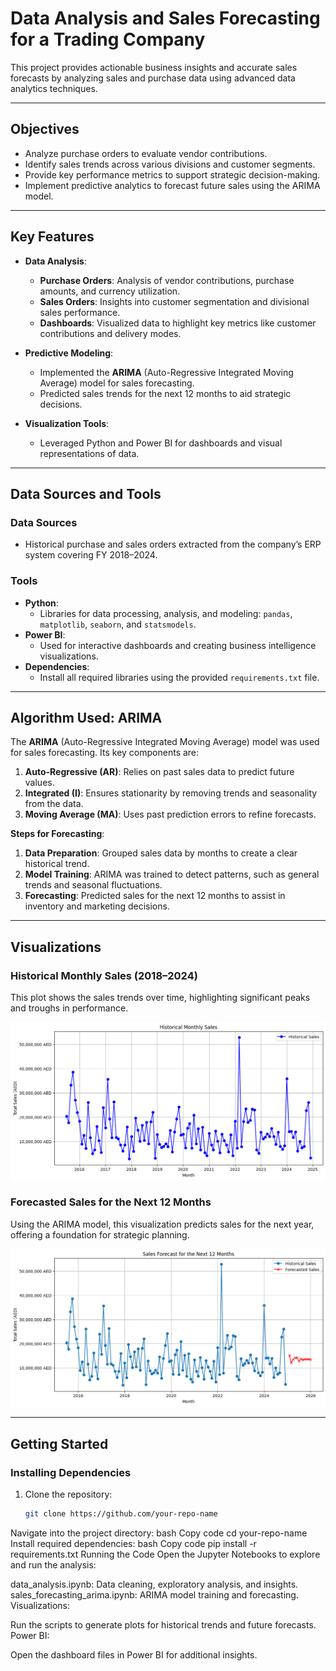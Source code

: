 # Data Analysis and Sales Forecasting for a Trading Company

This project provides actionable business insights and accurate sales forecasts by analyzing sales and purchase data using advanced data analytics techniques.

---

## Objectives
- Analyze purchase orders to evaluate vendor contributions.
- Identify sales trends across various divisions and customer segments.
- Provide key performance metrics to support strategic decision-making.
- Implement predictive analytics to forecast future sales using the ARIMA model.

---

## Key Features
- **Data Analysis**:
  - **Purchase Orders**: Analysis of vendor contributions, purchase amounts, and currency utilization.
  - **Sales Orders**: Insights into customer segmentation and divisional sales performance.
  - **Dashboards**: Visualized data to highlight key metrics like customer contributions and delivery modes.

- **Predictive Modeling**:
  - Implemented the **ARIMA** (Auto-Regressive Integrated Moving Average) model for sales forecasting.
  - Predicted sales trends for the next 12 months to aid strategic decisions.

- **Visualization Tools**:
  - Leveraged Python and Power BI for dashboards and visual representations of data.

---

## Data Sources and Tools
### Data Sources
- Historical purchase and sales orders extracted from the company’s ERP system covering FY 2018–2024.

### Tools
- **Python**:
  - Libraries for data processing, analysis, and modeling: `pandas`, `matplotlib`, `seaborn`, and `statsmodels`.
- **Power BI**:
  - Used for interactive dashboards and creating business intelligence visualizations.
- **Dependencies**:
  - Install all required libraries using the provided `requirements.txt` file.

---

## Algorithm Used: ARIMA
The **ARIMA** (Auto-Regressive Integrated Moving Average) model was used for sales forecasting. Its key components are:
1. **Auto-Regressive (AR)**: Relies on past sales data to predict future values.
2. **Integrated (I)**: Ensures stationarity by removing trends and seasonality from the data.
3. **Moving Average (MA)**: Uses past prediction errors to refine forecasts.

**Steps for Forecasting**:
1. **Data Preparation**: Grouped sales data by months to create a clear historical trend.
2. **Model Training**: ARIMA was trained to detect patterns, such as general trends and seasonal fluctuations.
3. **Forecasting**: Predicted sales for the next 12 months to assist in inventory and marketing decisions.

---

## Visualizations

### Historical Monthly Sales (2018–2024)
This plot shows the sales trends over time, highlighting significant peaks and troughs in performance.

![Historical Monthly Sales](./HistorySales.png)

### Forecasted Sales for the Next 12 Months
Using the ARIMA model, this visualization predicts sales for the next year, offering a foundation for strategic planning.

![Forecasted Sales](./TrizacForcast.png)

---

## Getting Started

### Installing Dependencies
1. Clone the repository:
   ```bash
   git clone https://github.com/your-repo-name
Navigate into the project directory:
bash
Copy code
cd your-repo-name
Install required dependencies:
bash
Copy code
pip install -r requirements.txt
Running the Code
Open the Jupyter Notebooks to explore and run the analysis:

data_analysis.ipynb: Data cleaning, exploratory analysis, and insights.
sales_forecasting_arima.ipynb: ARIMA model training and forecasting.
Visualizations:

Run the scripts to generate plots for historical trends and future forecasts.
Power BI:

Open the dashboard files in Power BI for additional insights.
